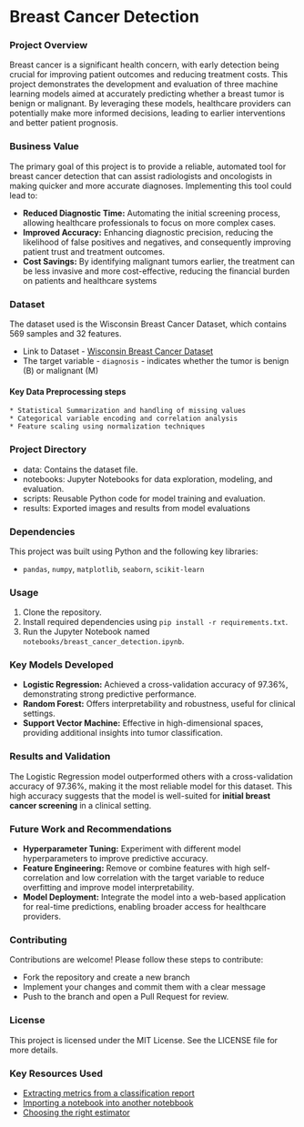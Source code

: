 # Breast Cancer Detection

### Project Overview
Breast cancer is a significant health concern, with early detection being crucial for improving patient outcomes and reducing treatment costs. This project demonstrates the development and evaluation of three machine learning models aimed at accurately predicting whether a breast tumor is benign or malignant. By leveraging these models, healthcare providers can potentially make more informed decisions, leading to earlier interventions and better patient prognosis.

### Business Value
The primary goal of this project is to provide a reliable, automated tool for breast cancer detection that can assist radiologists and oncologists in making quicker and more accurate diagnoses. Implementing this tool could lead to:
* **Reduced Diagnostic Time:** Automating the initial screening process, allowing healthcare professionals to focus on more complex cases.
* **Improved Accuracy:** Enhancing diagnostic precision, reducing the likelihood of false positives and negatives, and consequently improving patient trust and treatment outcomes.
* **Cost Savings:** By identifying malignant tumors earlier, the treatment can be less invasive and more cost-effective, reducing the financial burden on patients and healthcare systems

### Dataset
The dataset used is the Wisconsin Breast Cancer Dataset, which contains 569 samples and 32 features.
* Link to Dataset - [Wisconsin Breast Cancer Dataset]([url](https://www.kaggle.com/datasets/uciml/breast-cancer-wisconsin-data)) 
* The target variable - `diagnosis` - indicates whether the tumor is benign (B) or malignant (M)

#### **Key Data Preprocessing steps**
    * Statistical Summarization and handling of missing values
    * Categorical variable encoding and correlation analysis   
    * Feature scaling using normalization techniques

### Project Directory
* data: Contains the dataset file.
* notebooks: Jupyter Notebooks for data exploration, modeling, and evaluation.
* scripts: Reusable Python code for model training and evaluation.
* results: Exported images and results from model evaluations

### Dependencies
This project was built using Python and the following key libraries:
* `pandas`, `numpy`, `matplotlib`, `seaborn`, `scikit-learn`

### Usage
1. Clone the repository.
2. Install required dependencies using `pip install -r requirements.txt`.
3. Run the Jupyter Notebook named `notebooks/breast_cancer_detection.ipynb`.

### Key Models Developed
* **Logistic Regression:** Achieved a cross-validation accuracy of 97.36%, demonstrating strong predictive performance.
* **Random Forest:** Offers interpretability and robustness, useful for clinical settings.
* **Support Vector Machine:** Effective in high-dimensional spaces, providing additional insights into tumor classification.

### Results and Validation
The Logistic Regression model outperformed others with a cross-validation accuracy of 97.36%, making it the most reliable model for this dataset. This high accuracy suggests that the model is well-suited for **initial breast cancer screening** in a clinical setting.

### Future Work and Recommendations
* **Hyperparameter Tuning:** Experiment with different model hyperparameters to improve predictive accuracy.
* **Feature Engineering:** Remove or combine features with high self-correlation and low correlation with the target variable to reduce overfitting and improve model interpretability.
* **Model Deployment:** Integrate the model into a web-based application for real-time predictions, enabling broader access for healthcare providers.

### Contributing
Contributions are welcome! Please follow these steps to contribute:
* Fork the repository and create a new branch
* Implement your changes and commit them with a clear message
* Push to the branch and open a Pull Request for review.

### License
This project is licensed under the MIT License. See the LICENSE file for more details.

### Key Resources Used
* [Extracting metrics from a classification report]([url](https://stackoverflow.com/questions/48417867/access-to-numbers-in-classification-report-sklearn))
* [Importing a notebook into another notebbook]([url](https://stackoverflow.com/questions/20186344/importing-an-ipynb-file-from-another-ipynb-file))
* [Choosing the right estimator]([url](https://scikit-learn.org/stable/machine_learning_map.html#choosing-the-right-estimator))
